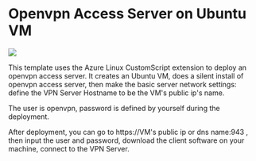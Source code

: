 # Openvpn Access Server on Ubuntu VM

<a href="https://portal.azure.com/#create/Microsoft.Template/uri/https%3A%2F%2Fraw.githubusercontent.com%2Fmei-indc%2Fazure-quickstart-templates%2Fmaster%2Fopenvpn-access-server-ubuntu%2Fazuredeploy.json" target="_blank"><img src="http://azuredeploy.net/deploybutton.png"/></a>

This template uses the Azure Linux CustomScript extension to deploy an openvpn access server. It creates an Ubuntu VM, does a silent install of openvpn access server, then make the basic server network settings: define the VPN Server Hostname to be the VM's public ip's name.

The user is openvpn, password is defined by yourself during the deployment.

After deployment, you can go to https://VM's public ip or dns name:943 , then input the user and password, download the client software on your machine, connect to the VPN Server.

